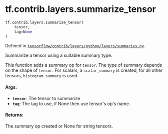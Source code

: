 <div itemscope itemtype="http://developers.google.com/ReferenceObject">
<meta itemprop="name" content="tf.contrib.layers.summarize_tensor" />
<meta itemprop="path" content="Stable" />
</div>

# tf.contrib.layers.summarize_tensor

``` python
tf.contrib.layers.summarize_tensor(
    tensor,
    tag=None
)
```



Defined in [`tensorflow/contrib/layers/python/layers/summaries.py`](https://www.tensorflow.org/code/tensorflow/contrib/layers/python/layers/summaries.py).

Summarize a tensor using a suitable summary type.

This function adds a summary op for `tensor`. The type of summary depends on
the shape of `tensor`. For scalars, a `scalar_summary` is created, for all
other tensors, `histogram_summary` is used.

#### Args:

* <b>`tensor`</b>: The tensor to summarize
* <b>`tag`</b>: The tag to use, if None then use tensor's op's name.


#### Returns:

The summary op created or None for string tensors.
